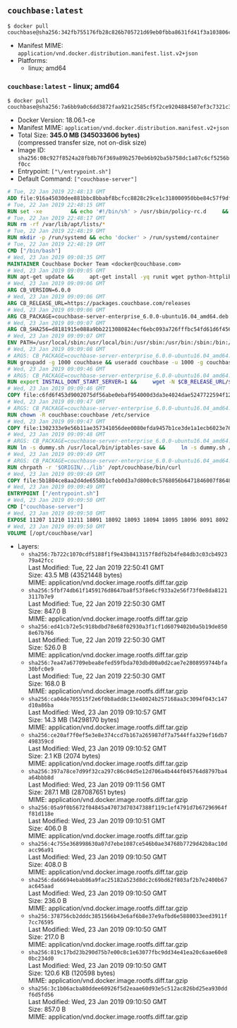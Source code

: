 ## `couchbase:latest`

```console
$ docker pull couchbase@sha256:342fb755176fb28c826b705721d69eb0fbba8631fd41f3a103806c235bbc6760
```

-	Manifest MIME: `application/vnd.docker.distribution.manifest.list.v2+json`
-	Platforms:
	-	linux; amd64

### `couchbase:latest` - linux; amd64

```console
$ docker pull couchbase@sha256:7a6bb9a0c6dd3872faa921c2585cf5f2ce9204884507ef3c7321c3b1f7356f24
```

-	Docker Version: 18.06.1-ce
-	Manifest MIME: `application/vnd.docker.distribution.manifest.v2+json`
-	Total Size: **345.0 MB (345033606 bytes)**  
	(compressed transfer size, not on-disk size)
-	Image ID: `sha256:08c927f8524a28fb8b76f369a89b2570eb6b92ba5b758dc1a87c6cf5256bf0cc`
-	Entrypoint: `["\/entrypoint.sh"]`
-	Default Command: `["couchbase-server"]`

```dockerfile
# Tue, 22 Jan 2019 22:48:13 GMT
ADD file:916a45030dee881bbc8bbabf8bcfcc8828c29ce1c318000950bbe84c57f9df73 in / 
# Tue, 22 Jan 2019 22:48:15 GMT
RUN set -xe 		&& echo '#!/bin/sh' > /usr/sbin/policy-rc.d 	&& echo 'exit 101' >> /usr/sbin/policy-rc.d 	&& chmod +x /usr/sbin/policy-rc.d 		&& dpkg-divert --local --rename --add /sbin/initctl 	&& cp -a /usr/sbin/policy-rc.d /sbin/initctl 	&& sed -i 's/^exit.*/exit 0/' /sbin/initctl 		&& echo 'force-unsafe-io' > /etc/dpkg/dpkg.cfg.d/docker-apt-speedup 		&& echo 'DPkg::Post-Invoke { "rm -f /var/cache/apt/archives/*.deb /var/cache/apt/archives/partial/*.deb /var/cache/apt/*.bin || true"; };' > /etc/apt/apt.conf.d/docker-clean 	&& echo 'APT::Update::Post-Invoke { "rm -f /var/cache/apt/archives/*.deb /var/cache/apt/archives/partial/*.deb /var/cache/apt/*.bin || true"; };' >> /etc/apt/apt.conf.d/docker-clean 	&& echo 'Dir::Cache::pkgcache ""; Dir::Cache::srcpkgcache "";' >> /etc/apt/apt.conf.d/docker-clean 		&& echo 'Acquire::Languages "none";' > /etc/apt/apt.conf.d/docker-no-languages 		&& echo 'Acquire::GzipIndexes "true"; Acquire::CompressionTypes::Order:: "gz";' > /etc/apt/apt.conf.d/docker-gzip-indexes 		&& echo 'Apt::AutoRemove::SuggestsImportant "false";' > /etc/apt/apt.conf.d/docker-autoremove-suggests
# Tue, 22 Jan 2019 22:48:17 GMT
RUN rm -rf /var/lib/apt/lists/*
# Tue, 22 Jan 2019 22:48:19 GMT
RUN mkdir -p /run/systemd && echo 'docker' > /run/systemd/container
# Tue, 22 Jan 2019 22:48:19 GMT
CMD ["/bin/bash"]
# Wed, 23 Jan 2019 09:08:35 GMT
MAINTAINER Couchbase Docker Team <docker@couchbase.com>
# Wed, 23 Jan 2019 09:09:05 GMT
RUN apt-get update &&     apt-get install -yq runit wget python-httplib2 chrpath tzdata     lsof lshw sysstat net-tools numactl  &&     apt-get autoremove && apt-get clean &&     rm -rf /var/lib/apt/lists/* /tmp/* /var/tmp/*
# Wed, 23 Jan 2019 09:09:06 GMT
ARG CB_VERSION=6.0.0
# Wed, 23 Jan 2019 09:09:06 GMT
ARG CB_RELEASE_URL=https://packages.couchbase.com/releases
# Wed, 23 Jan 2019 09:09:06 GMT
ARG CB_PACKAGE=couchbase-server-enterprise_6.0.0-ubuntu16.04_amd64.deb
# Wed, 23 Jan 2019 09:09:07 GMT
ARG CB_SHA256=d8181915e088a9bb2213080824ecf6ebc093a726fffbc54fd61d6f456781f686
# Wed, 23 Jan 2019 09:09:07 GMT
ENV PATH=/usr/local/sbin:/usr/local/bin:/usr/sbin:/usr/bin:/sbin:/bin:/opt/couchbase/bin:/opt/couchbase/bin/tools:/opt/couchbase/bin/install
# Wed, 23 Jan 2019 09:09:08 GMT
# ARGS: CB_PACKAGE=couchbase-server-enterprise_6.0.0-ubuntu16.04_amd64.deb CB_RELEASE_URL=https://packages.couchbase.com/releases CB_SHA256=d8181915e088a9bb2213080824ecf6ebc093a726fffbc54fd61d6f456781f686 CB_VERSION=6.0.0
RUN groupadd -g 1000 couchbase && useradd couchbase -u 1000 -g couchbase -M
# Wed, 23 Jan 2019 09:09:46 GMT
# ARGS: CB_PACKAGE=couchbase-server-enterprise_6.0.0-ubuntu16.04_amd64.deb CB_RELEASE_URL=https://packages.couchbase.com/releases CB_SHA256=d8181915e088a9bb2213080824ecf6ebc093a726fffbc54fd61d6f456781f686 CB_VERSION=6.0.0
RUN export INSTALL_DONT_START_SERVER=1 &&     wget -N $CB_RELEASE_URL/$CB_VERSION/$CB_PACKAGE &&     echo "$CB_SHA256  $CB_PACKAGE" | sha256sum -c - &&     dpkg -i ./$CB_PACKAGE && rm -f ./$CB_PACKAGE
# Wed, 23 Jan 2019 09:09:46 GMT
COPY file:c6fd6f453d9002075df56abe0ebaf954000d3da3e4024dae5247722594f1295f in /etc/service/couchbase-server/run 
# Wed, 23 Jan 2019 09:09:47 GMT
# ARGS: CB_PACKAGE=couchbase-server-enterprise_6.0.0-ubuntu16.04_amd64.deb CB_RELEASE_URL=https://packages.couchbase.com/releases CB_SHA256=d8181915e088a9bb2213080824ecf6ebc093a726fffbc54fd61d6f456781f686 CB_VERSION=6.0.0
RUN chown -R couchbase:couchbase /etc/service
# Wed, 23 Jan 2019 09:09:47 GMT
COPY file:1302333e9e56b11ae357341056dee0080efda9457b1ce3de1a1ecb6023e760ae in /usr/local/bin/ 
# Wed, 23 Jan 2019 09:09:48 GMT
# ARGS: CB_PACKAGE=couchbase-server-enterprise_6.0.0-ubuntu16.04_amd64.deb CB_RELEASE_URL=https://packages.couchbase.com/releases CB_SHA256=d8181915e088a9bb2213080824ecf6ebc093a726fffbc54fd61d6f456781f686 CB_VERSION=6.0.0
RUN ln -s dummy.sh /usr/local/bin/iptables-save &&     ln -s dummy.sh /usr/local/bin/lvdisplay &&     ln -s dummy.sh /usr/local/bin/vgdisplay &&     ln -s dummy.sh /usr/local/bin/pvdisplay
# Wed, 23 Jan 2019 09:09:49 GMT
# ARGS: CB_PACKAGE=couchbase-server-enterprise_6.0.0-ubuntu16.04_amd64.deb CB_RELEASE_URL=https://packages.couchbase.com/releases CB_SHA256=d8181915e088a9bb2213080824ecf6ebc093a726fffbc54fd61d6f456781f686 CB_VERSION=6.0.0
RUN chrpath -r '$ORIGIN/../lib' /opt/couchbase/bin/curl
# Wed, 23 Jan 2019 09:09:49 GMT
COPY file:5b1804ce8aa2d4de6558b1cfeb0d3a7d800c0c5768056b6471846007f864830e in / 
# Wed, 23 Jan 2019 09:09:49 GMT
ENTRYPOINT ["/entrypoint.sh"]
# Wed, 23 Jan 2019 09:09:50 GMT
CMD ["couchbase-server"]
# Wed, 23 Jan 2019 09:09:50 GMT
EXPOSE 11207 11210 11211 18091 18092 18093 18094 18095 18096 8091 8092 8093 8094 8095 8096
# Wed, 23 Jan 2019 09:09:50 GMT
VOLUME [/opt/couchbase/var]
```

-	Layers:
	-	`sha256:7b722c1070cdf5188f1f9e43b8413157f8dfb2b4fe84db3c03cb492379a42fcc`  
		Last Modified: Tue, 22 Jan 2019 22:50:41 GMT  
		Size: 43.5 MB (43521448 bytes)  
		MIME: application/vnd.docker.image.rootfs.diff.tar.gzip
	-	`sha256:5fbf74db61f1459176d8647ba8f53f8e6cf933a2e56f73f0e8da81213117b7e9`  
		Last Modified: Tue, 22 Jan 2019 22:50:30 GMT  
		Size: 847.0 B  
		MIME: application/vnd.docker.image.rootfs.diff.tar.gzip
	-	`sha256:ed41cb72e5c918bdbd78e68f02930a3f1cf1d6079402b0a5b19de8508e67b766`  
		Last Modified: Tue, 22 Jan 2019 22:50:30 GMT  
		Size: 526.0 B  
		MIME: application/vnd.docker.image.rootfs.diff.tar.gzip
	-	`sha256:7ea47a67709ebea8efed59fbda703dbd00a0d2cae7e2808959744bfa30bfc0e9`  
		Last Modified: Tue, 22 Jan 2019 22:50:30 GMT  
		Size: 168.0 B  
		MIME: application/vnd.docker.image.rootfs.diff.tar.gzip
	-	`sha256:ca04de705515f2e6f0b8add8c13e40024b257168aa3c3094f043c147d10a86ba`  
		Last Modified: Wed, 23 Jan 2019 09:10:57 GMT  
		Size: 14.3 MB (14298170 bytes)  
		MIME: application/vnd.docker.image.rootfs.diff.tar.gzip
	-	`sha256:ce20af7f0ef5e3e8e374ccd7b167a265987df7a7544ffa329ef16db7498359cd`  
		Last Modified: Wed, 23 Jan 2019 09:10:52 GMT  
		Size: 2.1 KB (2074 bytes)  
		MIME: application/vnd.docker.image.rootfs.diff.tar.gzip
	-	`sha256:397a78ce7d99f32ca297c86c04d5e12d706a4b444f045764d8797ba4a64bbb8d`  
		Last Modified: Wed, 23 Jan 2019 09:11:56 GMT  
		Size: 287.1 MB (287087651 bytes)  
		MIME: application/vnd.docker.image.rootfs.diff.tar.gzip
	-	`sha256:05a9f0b5672f04845a47073d70347388f119c1ef4791d7b67296964ff81d118e`  
		Last Modified: Wed, 23 Jan 2019 09:10:51 GMT  
		Size: 406.0 B  
		MIME: application/vnd.docker.image.rootfs.diff.tar.gzip
	-	`sha256:4c755e368998630a07d7ebe1087ce546b0ae34768b7729d42b8ac10dacc96a91`  
		Last Modified: Wed, 23 Jan 2019 09:10:50 GMT  
		Size: 408.0 B  
		MIME: application/vnd.docker.image.rootfs.diff.tar.gzip
	-	`sha256:da66694ebab86a9fac25182a523d8dc2c69bd62f803af2b7e2400b67ac645aad`  
		Last Modified: Wed, 23 Jan 2019 09:10:50 GMT  
		Size: 236.0 B  
		MIME: application/vnd.docker.image.rootfs.diff.tar.gzip
	-	`sha256:378756cb2dddc3851566b43e6af6b8e37e9afbd6e5880033eed3911f7cc76595`  
		Last Modified: Wed, 23 Jan 2019 09:10:50 GMT  
		Size: 217.0 B  
		MIME: application/vnd.docker.image.rootfs.diff.tar.gzip
	-	`sha256:819c17bd23b290d75b7e00c8c1e63077fbc9dd34e41ea20c6aae60e80bc234d0`  
		Last Modified: Wed, 23 Jan 2019 09:10:50 GMT  
		Size: 120.6 KB (120598 bytes)  
		MIME: application/vnd.docker.image.rootfs.diff.tar.gzip
	-	`sha256:3c1b06acba80ddee60926f5d2eaae60d93e5c512ac826bd25ea930ddf6d5fd56`  
		Last Modified: Wed, 23 Jan 2019 09:10:50 GMT  
		Size: 857.0 B  
		MIME: application/vnd.docker.image.rootfs.diff.tar.gzip
